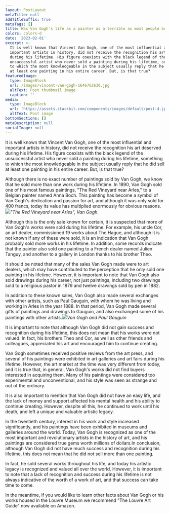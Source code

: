 ```yaml
---
layout: PostLayout
metaTitle: null
addTitleSuffix: true
metaTags: []
title: Was Van Gogh's life as a painter as a terrible as most people believe?
colors: colors-d
date: '2023-02-01'
excerpt: >-
  It is well known that Vincent Van Gogh, one of the most influential and
  important artists in history, did not receive the recognition his art deserved
  during his lifetime. His figure coexists with the black legend of the
  unsuccessful artist who never sold a painting during his lifetime, something
  to which the most knowledgeable in the subject usually reply that he did sell
  at least one painting in his entire career. But, is that true?
featuredImage:
  type: ImageBlock
  url: /images/vincent-van-gogh-1646762630.jpg
  altText: Post thumbnail image
  caption: ''
media:
  type: ImageBlock
  url: 'https://assets.stackbit.com/components/images/default/post-4.jpeg'
  altText: Post image
bottomSections: []
metaDescription: null
socialImage: null
---
```

It is well known that Vincent Van Gogh, one of the most influential and important artists in history, did not receive the recognition his art deserved during his lifetime. His figure coexists with the black legend of the unsuccessful artist who never sold a painting during his lifetime, something to which the most knowledgeable in the subject usually reply that he did sell at least one painting in his entire career. But, is that true?

Although there is no exact number of paintings sold by Van Gogh, we know that he sold more than one work during his lifetime. In 1890, Van Gogh sold one of his most famous paintings, "The Red Vineyard near Arles," to a Belgian painter named Anna Boch. This painting has become a symbol of Van Gogh's dedication and passion for art, and although it was only sold for 400 francs, today its value has multiplied enormously for obvious reasons.![](https://upload.wikimedia.org/wikipedia/commons/thumb/3/3c/Vincent_Willem_van_Gogh_036.jpg/1200px-Vincent_Willem_van_Gogh_036.jpg)*"The Red Vineyard near Arles", Van Gogh.*&#x20;

Although this is the only sale known for certain, it is suspected that more of Van Gogh's works were sold during his lifetime. For example, his uncle Cor, an art dealer, commissioned 19 works about The Hague, and although it is not known if any of these were sold, it is an indication that Van Gogh probably sold more works in his lifetime. In addition, some records indicate that the painter also sold one painting to a French dealer named Julien Tanguy, and another to a gallery in London thanks to his brother Theo.

It should be noted that many of the sales Van Gogh made were to art dealers, which may have contributed to the perception that he only sold one painting in his lifetime. However, it is important to note that Van Gogh also sold drawings during his career, not just paintings, including two drawings sold to a religious pastor in 1879 and twelve drawings sold by pen in 1882.

In addition to these known sales, Van Gogh also made several exchanges with other artists, such as Paul Gauguin, with whom he was living and working in Arles in the year 1888. In that period, Van Gogh made several gifts of paintings and drawings to Gauguin, and also exchanged some of his paintings with other artists.![](https://static.abc.es/media/cultura/2020/06/09/vagogh-gauguin-kWCE--1200x630@abc.jpg)*Van Gogh and Paul Gauguin*

It is important to note that although Van Gogh did not gain success and recognition during his lifetime, this does not mean that his works were not valued. In fact, his brothers Theo and Cor, as well as other friends and colleagues, appreciated his art and encouraged him to continue creating.&#x20;

Van Gogh sometimes received positive reviews from the art press, and several of his paintings were exhibited in art galleries and art fairs during his lifetime. However, the art market at the time was very different from today, and it is true that, in general, Van Gogh's works did not find buyers interested in acquiring them. Many of his paintings were considered too experimental and unconventional, and his style was seen as strange and out of the ordinary.

It is also important to mention that Van Gogh did not have an easy life, and the lack of money and support affected his mental health and his ability to continue creating. However, despite all this, he continued to work until his death, and left a unique and valuable artistic legacy.

In the twentieth century, interest in his work and style increased significantly, and his paintings have been exhibited in museums and galleries around the world. Today, Van Gogh is recognized as one of the most important and revolutionary artists in the history of art, and his paintings are considered true gems worth millions of dollars.In conclusion, although Van Gogh did not have much success and recognition during his lifetime, this does not mean that he did not sell more than one painting.&#x20;

In fact, he sold several works throughout his life, and today his artistic legacy is recognized and valued all over the world. However, it is important to note that a lack of recognition and success during his lifetime is not always indicative of the worth of a work of art, and that success can take time to come.

In the meantime, if you would like to learn other facts about Van Gogh or his works housed in the Louvre Museum we recommend "The Louvre Art Guide" now available on Amazon.
